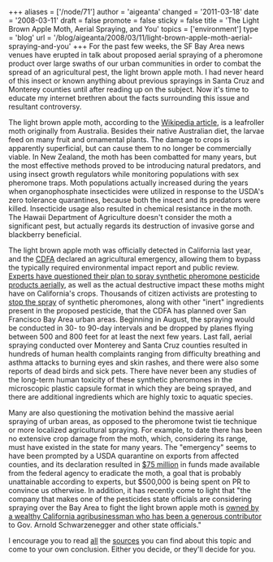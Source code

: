 +++
aliases = ['/node/71']
author = 'aigeanta'
changed = '2011-03-18'
date = '2008-03-11'
draft = false
promote = false
sticky = false
title = 'The Light Brown Apple Moth, Aerial Spraying, and You'
topics = ['environment']
type = 'blog'
url = '/blog/aigeanta/2008/03/11/light-brown-apple-moth-aerial-spraying-and-you'
+++
For the past few weeks, the SF Bay Area news venues have erupted in talk about proposed aerial spraying of a pheromone product over large swaths of our urban communities in order to combat the spread of an agricultural pest, the light brown apple moth. I had never heard of this insect or known anything about previous sprayings in Santa Cruz and Monterey counties until after reading up on the subject. Now it's time to educate my internet brethren about the facts surrounding this issue and resultant controversy.




The light brown apple moth, according to the <a href="http://en.wikipedia.org/wiki/Light_brown_apple_moth">Wikipedia article</a>, is a leafroller moth originally from Australia. Besides their native Australian diet, the larvae feed on many fruit and ornamental plants. The damage to crops is apparently superficial, but can cause them to no longer be commercially viable.  In New Zealand, the moth has been combatted for many years, but the most effective methods proved to be introducing natural predators, and using insect growth regulators while monitoring populations with sex pheromone traps. Moth populations actually increased during the years when organophosphate insecticides were utilized in response to the USDA's zero tolerance quarantines, because both the insect and its predators were killed. Insecticide usage also resulted in chemical resistance in the moth. The Hawaii Department of Agriculture doesn't consider the moth a significant pest, but actually regards its destruction of invasive gorse and blackberry beneficial. 



The light brown apple moth was officially detected in California last year, and the <a href="http://www.cdfa.ca.gov/phpps/pdep/lbam/lbam_main.html">CDFA</a> declared an agricultural emergency, allowing them to bypass the typically required environmental impact report and public review. <a href="http://www.sfgate.com/cgi-bin/article.cgi?file=/c/a/2008/03/06/MN69VD309.DTL">Experts have questioned their plan to spray synthetic pheromone pesticide products aerially</a>, as well as the actual destructive impact these moths might have on California's crops. Thousands of citizen activists are protesting to <a href="http://www.stopthespray.org/">stop the spray</a> of synthetic pheromones, along with other "inert" ingredients present in the proposed pesticide, that the CDFA has planned over San Francisco Bay Area urban areas. Beginning in August, the spraying would be conducted in 30- to 90-day intervals and be dropped by planes flying between 500 and 800 feet for at least the next few years. Last fall, aerial spraying conducted over Monterey and Santa Cruz counties resulted in hundreds of human health complaints ranging from difficulty breathing and asthma attacks to burning eyes and skin rashes, and there were also some reports of dead birds and sick pets. There have never been any studies of the long-term human toxicity of these synthetic pheromones in the microscopic plastic capsule format in which they are being sprayed, and there are additional ingredients which are highly toxic to aquatic species.



Many are also questioning the motivation behind the massive aerial spraying of urban areas, as opposed to the pheromone twist tie technique or more localized agricultural spraying. For example, to date there has been no extensive crop damage from the moth, which, considering its range, must have existed in the state for many years. The "emergency" seems to have been prompted by a USDA quarantine on exports from affected counties, and its declaration resulted in <a href="http://www.indybay.org/newsitems/2008/02/02/18476684.php">$75 million</a> in funds made available from the federal agency to eradicate the moth, a goal that is probably unattainable according to experts, but $500,000 is being spent on PR to convince us otherwise. In addition, it has recently come to light that "the company that makes one of the pesticides state officials are considering spraying over the Bay Area to fight the light brown apple moth is <a href="http://www.sfgate.com/cgi-bin/article.cgi?f=/c/a/2008/03/08/BAF1VG26A.DTL">owned by a wealthy California agribusinessman who has been a generous contributor</a> to Gov. Arnold Schwarzenegger and other state officials." 



I encourage you to read <a href="http://www.cassonline.org/">all</a> the <a href="http://www.panna.org/resources/lbam">sources</a> you can find about this topic and come to your own conclusion. Either you decide, or they'll decide for you.


